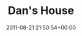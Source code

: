---
title:		"Dan's House"
type:		"photos"
mediatype:		"upload"
location:		"Dublin, Ireland"
description:		"Dan's House"
date:		"2011-08-21 21:50:54+00:00"
album:		"people"
filename:		"dans-house.md"
series:		""
cl_public_id:		"people/dans_house"
cl_version:		1520788669
format:		"tiff"
bytes:		3343684
width:		2560
height:		1440
colours:
- "#232323"
- "#7D7D7D"
exposure_mode:		"Manual"
program:		"Manual"
aperture:		"6.3"
focal_length:		"13.0 mm"
iso:		"800"
shutter_speed:		"1/200"
metering:		"Center-weighted average"
flash:		"On, Return detected"
white_balance:		"Custom"
colour_temp:		"4650"
has_crop:		"false"
orientation:		"Horizontal (normal)"
camera_model:		"NIKON D7000"
lens_info:		"11-16mm f/2.8"
artist:		"Matt Finucane"
x_resolution:		"300"
y_resolution:		"300"
---